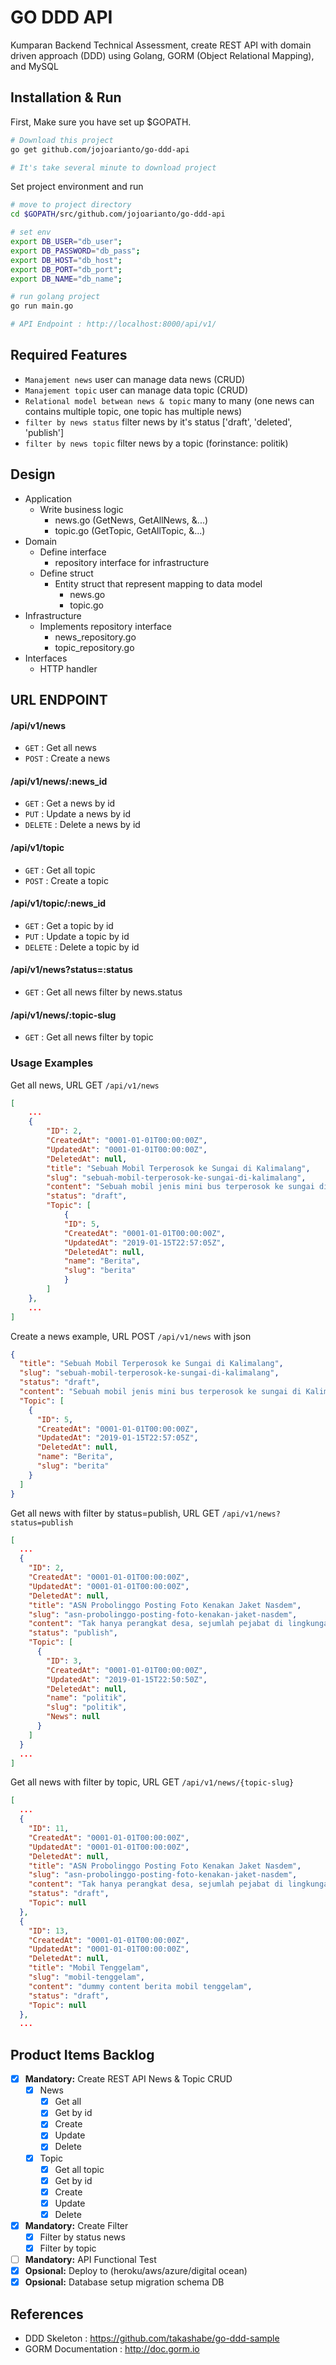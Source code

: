 # GO DDD API

Kumparan Backend Technical Assessment, create REST API with domain driven approach (DDD) using Golang, GORM (Object Relational Mapping), and MySQL

## Installation & Run

First, Make sure you have set up \$GOPATH.

```bash
# Download this project
go get github.com/jojoarianto/go-ddd-api

# It's take several minute to download project
```

Set project environment and run

```bash
# move to project directory
cd $GOPATH/src/github.com/jojoarianto/go-ddd-api

# set env
export DB_USER="db_user";
export DB_PASSWORD="db_pass";
export DB_HOST="db_host";
export DB_PORT="db_port";
export DB_NAME="db_name";

# run golang project
go run main.go

# API Endpoint : http://localhost:8000/api/v1/
```

## Required Features

- `Manajement news` user can manage data news (CRUD)
- `Manajement topic` user can manage data topic (CRUD)
- `Relational model betwean news & topic` many to many (one news can contains multiple topic, one topic has multiple news)
- `filter by news status` filter news by it's status ['draft', 'deleted', 'publish']
- `filter by news topic` filter news by a topic (forinstance: politik)

## Design

- Application
  - Write business logic
    - news.go (GetNews, GetAllNews, &...)
    - topic.go (GetTopic, GetAllTopic, &...)
- Domain
  - Define interface
    - repository interface for infrastructure
  - Define struct
    - Entity struct that represent mapping to data model
      - news.go
      - topic.go
- Infrastructure
  - Implements repository interface
    - news_repository.go
    - topic_repository.go
- Interfaces
  - HTTP handler

## URL ENDPOINT

#### /api/v1/news

- `GET` : Get all news
- `POST` : Create a news

#### /api/v1/news/:news_id

- `GET` : Get a news by id
- `PUT` : Update a news by id
- `DELETE` : Delete a news by id

#### /api/v1/topic

- `GET` : Get all topic
- `POST` : Create a topic

#### /api/v1/topic/:news_id

- `GET` : Get a topic by id
- `PUT` : Update a topic by id
- `DELETE` : Delete a topic by id

#### /api/v1/news?status=:status

- `GET` : Get all news filter by news.status

#### /api/v1/news/:topic-slug

- `GET` : Get all news filter by topic

### Usage Examples

Get all news, URL GET `/api/v1/news`

```json
[
    ...
    {
		"ID": 2,
		"CreatedAt": "0001-01-01T00:00:00Z",
		"UpdatedAt": "0001-01-01T00:00:00Z",
		"DeletedAt": null,
		"title": "Sebuah Mobil Terperosok ke Sungai di Kalimalang",
		"slug": "sebuah-mobil-terperosok-ke-sungai-di-kalimalang",
		"content": "Sebuah mobil jenis mini bus terperosok ke sungai di Kalimalang, Bekasi, ... Erna mengungkapkan, mobil ditemukan terperosok sekitar pukul ...",
		"status": "draft",
		"Topic": [
            {
            "ID": 5,
            "CreatedAt": "0001-01-01T00:00:00Z",
            "UpdatedAt": "2019-01-15T22:57:05Z",
            "DeletedAt": null,
            "name": "Berita",
            "slug": "berita"
            }
        ]
	},
    ...
]
```

Create a news example, URL POST `/api/v1/news` with json

```json
{
  "title": "Sebuah Mobil Terperosok ke Sungai di Kalimalang",
  "slug": "sebuah-mobil-terperosok-ke-sungai-di-kalimalang",
  "status": "draft",
  "content": "Sebuah mobil jenis mini bus terperosok ke sungai di Kalimalang, Bekasi, ... Erna mengungkapkan, mobil ditemukan terperosok sekitar pukul ...",
  "Topic": [
    {
      "ID": 5,
      "CreatedAt": "0001-01-01T00:00:00Z",
      "UpdatedAt": "2019-01-15T22:57:05Z",
      "DeletedAt": null,
      "name": "Berita",
      "slug": "berita"
    }
  ]
}
```

Get all news with filter by status=publish, URL GET `/api/v1/news?status=publish`

```json
[
  ...
  {
    "ID": 2,
    "CreatedAt": "0001-01-01T00:00:00Z",
    "UpdatedAt": "0001-01-01T00:00:00Z",
    "DeletedAt": null,
    "title": "ASN Probolinggo Posting Foto Kenakan Jaket Nasdem",
    "slug": "asn-probolinggo-posting-foto-kenakan-jaket-nasdem",
    "content": "Tak hanya perangkat desa, sejumlah pejabat di lingkungan Pemkab Probolinggo diketahui menggunakan jaket partai Nasdem. Atribut partai tersebut dipakai dan terekam dalam postingan foto di media sosial, saat menjalani umrah di Tanah Suci Makkah-Madinah. ...",
    "status": "publish",
    "Topic": [
      {
        "ID": 3,
        "CreatedAt": "0001-01-01T00:00:00Z",
        "UpdatedAt": "2019-01-15T22:50:50Z",
        "DeletedAt": null,
        "name": "politik",
        "slug": "politik",
        "News": null
      }
    ]
  }
  ...
]
```

Get all news with filter by topic, URL GET `/api/v1/news/{topic-slug}`

```json
[
  ...
  {
    "ID": 11,
    "CreatedAt": "0001-01-01T00:00:00Z",
    "UpdatedAt": "0001-01-01T00:00:00Z",
    "DeletedAt": null,
    "title": "ASN Probolinggo Posting Foto Kenakan Jaket Nasdem",
    "slug": "asn-probolinggo-posting-foto-kenakan-jaket-nasdem",
    "content": "Tak hanya perangkat desa, sejumlah pejabat di lingkungan Pemkab Probolinggo diketahui menggunakan jaket partai Nasdem. Atribut partai tersebut dipakai dan terekam dalam postingan foto di media sosial,",
    "status": "draft",
    "Topic": null
  },
  {
    "ID": 13,
    "CreatedAt": "0001-01-01T00:00:00Z",
    "UpdatedAt": "0001-01-01T00:00:00Z",
    "DeletedAt": null,
    "title": "Mobil Tenggelam",
    "slug": "mobil-tenggelam",
    "content": "dummy content berita mobil tenggelam",
    "status": "draft",
    "Topic": null
  },
  ...
```

## Product Items Backlog

- [x] **Mandatory:** Create REST API News & Topic CRUD
  - [x] News
    - [x] Get all
    - [x] Get by id
    - [x] Create
    - [x] Update
    - [x] Delete
  - [x] Topic
    - [x] Get all topic
    - [x] Get by id
    - [x] Create
    - [x] Update
    - [x] Delete
- [x] **Mandatory:** Create Filter
  - [x] Filter by status news
  - [x] Filter by topic
- [ ] **Mandatory:** API Functional Test
- [x] **Opsional:** Deploy to (heroku/aws/azure/digital ocean)
- [x] **Opsional:** Database setup migration schema DB

## References

- DDD Skeleton : https://github.com/takashabe/go-ddd-sample
- GORM Documentation : http://doc.gorm.io
